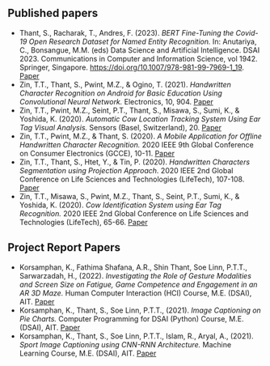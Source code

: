 
## Published papers
- Thant, S., Racharak, T., Andres, F. (2023). <i> BERT Fine-Tuning the Covid-19 Open Research Dataset for Named Entity Recognition. </i> In: Anutariya, C., Bonsangue, M.M. (eds) Data Science and Artificial Intelligence. DSAI 2023. Communications in Computer and Information Science, vol 1942. Springer, Singapore. https://doi.org/10.1007/978-981-99-7969-1_19. [Paper](https://link.springer.com/chapter/10.1007/978-981-99-7969-1_19)
- Zin, T.T., Thant, S., Pwint, M.Z., & Ogino, T. (2021). <i> Handwritten Character Recognition on Android for Basic Education Using Convolutional Neural Network. </i> Electronics, 10, 904. [Paper](https://www.mdpi.com/2079-9292/10/8/904)
- Zin, T.T., Pwint, M.Z., Seint, P.T., Thant, S., Misawa, S., Sumi, K., & Yoshida, K. (2020). <i> Automatic Cow Location Tracking System Using Ear Tag Visual Analysis. </i> Sensors (Basel, Switzerland), 20. [Paper](https://www.mdpi.com/1424-8220/20/12/3564)
- Zin, T.T., Pwint, M.Z., & Thant, S. (2020). <i> A Mobile Application for Offline Handwritten Character Recognition. </i> 2020 IEEE 9th Global Conference on Consumer Electronics (GCCE), 10-11. [Paper](https://github.com/ShinThant3010/Papers/blob/main/Published%20Papers/A_Mobile_Application_for_Offline_Handwritten_Character_Recognition.pdf)
- Zin, T.T., Thant, S., Htet, Y., & Tin, P. (2020). <i> Handwritten Characters Segmentation using Projection Approach. </i> 2020 IEEE 2nd Global Conference on Life Sciences and Technologies (LifeTech), 107-108. [Paper](https://github.com/ShinThant3010/Papers/blob/main/Published%20Papers/Handwritten%20characters%20segmention%20using%20projection%20approach.pdf)
- Zin, T.T., Misawa, S., Pwint, M.Z., Thant, S., Seint, P.T., Sumi, K., & Yoshida, K. (2020). <i> Cow Identification System using Ear Tag Recognition. </i> 2020 IEEE 2nd Global Conference on Life Sciences and Technologies (LifeTech), 65-66. [Paper](https://github.com/ShinThant3010/Papers/blob/main/Published%20Papers/Cow_Identification_System_using_Ear_Tag_Recognition.pdf)

## Project Report Papers
- Korsamphan, K., Fathima Shafana, A.R., Shin Thant, Soe Linn, P.T.T., Sarwarzadah, H., (2022). <i> Investigating the Role of Gesture Modalities and Screen Size on Fatigue, Game Competence and Engagement in an AR 3D Maze. </i> Human Computer Interaction (HCI) Course, M.E. (DSAI), AIT. [Paper](https://github.com/ShinThant3010/Papers/blob/main/Project%20Report%20Papers/Investigating%20the%20Role%20of%20Gesture%20Modalities%20and%20Screen%20Size%20on%20Fatigue%2C%20Game%20Competence%20and%20Engagement%20in%20an%20AR%203D%20Maze.pdf)
- Korsamphan, K., Thant, S., Soe Linn, P.T.T., (2021). <i> Image Captioning on Pie Charts. </i> Computer Programming for DSAI (Python) Course, M.E. (DSAI), AIT. [Paper](https://github.com/ShinThant3010/Papers/blob/main/Project%20Report%20Papers/Pie_Chart_Captioning.pdf)
- Korsamphan, K., Thant, S., Soe Linn, P.T.T., Islam, R., Aryal, A., (2021). <i> Sport Image Captioning using CNN-RNN Architecture. </i> Machine Learning Course, M.E. (DSAI), AIT. [Paper](https://github.com/ShinThant3010/Papers/blob/main/Project%20Report%20Papers/Sport_Image_Captioning.pdf)
